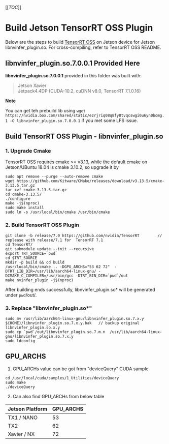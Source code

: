 [[_TOC_]]
# Build Jetson TensorRT OSS Plugin

Below are the steps to build [TensorRT OSS](https://github.com/NVIDIA/TensorRT) on Jetson device for Jetson libnvinfer_plugin.so. For cross-compiling, refer to TensorRT OSS README.

## libnvinfer_plugin.so.7.0.0.1 Provided Here

 **libnvinfer_plugin.so.7.0.0.1** provided in this folder was built with:

> Jetson Xavier  
> Jetpack4.4DP (CUDA-10.2, cuDNN v8.0, TensorRT 7.1.0.16)

**Note**

You can get teh prebuild lib using `wget https://nvidia.box.com/shared/static/ezrjriq08q8fy8tvqcswgi0u6yn0bomg.1 -O libnvinfer_plugin.so.7.0.0.1` if you met some LFS issue.

## Build TensorRT OSS Plugin - libnvinfer_plugin.so

### 1. Upgrade Cmake

TensorRT OSS requires cmake \>= v3.13, while the default cmake on Jetson/UBuntu 18.04 is cmake 3.10.2, so upgrade it by

```
sudo apt remove --purge --auto-remove cmake
wget https://github.com/Kitware/CMake/releases/download/v3.13.5/cmake-3.13.5.tar.gz
tar xvf cmake-3.13.5.tar.gz
cd cmake-3.13.5/
./configure
make -j$(nproc)
sudo make install
sudo ln -s /usr/local/bin/cmake /usr/bin/cmake
```

### 2. Build TensorRT OSS Plugin

```
git clone -b release/7.0 https://github.com/nvidia/TensorRT        // replease with release/7.1 for  TensorRT 7.1
cd TensorRT/
git submodule update --init --recursive
export TRT_SOURCE=`pwd`
cd $TRT_SOURCE
mkdir -p build && cd build
/usr/local/bin/cmake .. -DGPU_ARCHS="53 62 72"  -DTRT_LIB_DIR=/usr/lib/aarch64-linux-gnu/ -DCMAKE_C_COMPILER=/usr/bin/gcc -DTRT_BIN_DIR=`pwd`/out
make nvinfer_plugin -j$(nproc)
```

After building ends successfully, libnvinfer_plugin.so* will be generated under `pwd`/out/.

### 3. Replace "libnvinfer_plugin.so*"

```
sudo mv /usr/lib/aarch64-linux-gnu/libnvinfer_plugin.so.7.x.y ${HOME}/libnvinfer_plugin.so.7.x.y.bak   // backup original libnvinfer_plugin.so.x.y
sudo cp `pwd`/out/libnvinfer_plugin.so.7.m.n  /usr/lib/aarch64-linux-gnu/libnvinfer_plugin.so.7.x.y
sudo ldconfig
```

## GPU_ARCHS

1. GPU_ARCHs value can be got from "deviceQuery" CUDA sample 

```
cd /usr/local/cuda/samples/1_Utilities/deviceQuery
sudo make
./deviceQuery
```

2. Can also find GPU_ARCHs from below table

| Jetson Platform | GPU_ARCHS |
| --------------- | --------- |
| TX1 / NANO      | 53        |
| TX2             | 62        |
| Xavier / NX     | 72        |

